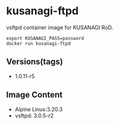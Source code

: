 # kusanagi-ftpd

vsftpd container image for KUSANAGI RoD.
```
export KUSANAGI_PASS=password
docker run kusanagi-ftpd
```

## Versions(tags)
- 1.0.11-r5

## Image Content
- Alpine Linux:3.20.3
- vsftpd: 3.0.5-r2

